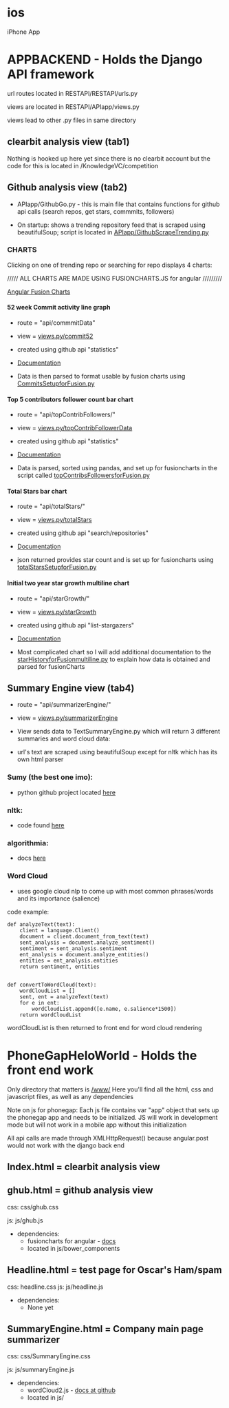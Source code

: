 # ios
iPhone App

APPBACKEND - Holds the Django API framework
======================================================================================

  url routes located in RESTAPI/RESTAPI/urls.py

  views are located in RESTAPI/APIapp/views.py

  views lead to other .py files in same directory


clearbit analysis view (tab1)
----------------------------
Nothing is hooked up here yet since there is no clearbit account but the code for this is located in /KnowledgeVC/competition


Github analysis view (tab2)
----------------------------
* APIapp/GithubGo.py - this is main file that contains functions for github api calls (search repos, get stars, commmits, followers)


* On startup: shows a trending repository feed that is scraped using beautifulSoup;
    script is located in [APIapp/GithubScrapeTrending.py](https://github.com/Knowledgevc-org/ios/blob/master/AppBackend/RESTAPI/APIapp/GithubScrapeTrending.py)


### CHARTS



Clicking on one of trending repo or searching for repo displays 4 charts:


///// ALL CHARTS ARE MADE USING FUSIONCHARTS.JS for angular /////////

[Angular Fusion Charts](Documentation]http://www.fusioncharts.com/angularjs-charts/)

#### 52 week Commit activity line graph

* route = "api/commmitData"

* view = [views.py/commit52](https://github.com/Knowledgevc-org/ios/blob/master/AppBackend/RESTAPI/APIapp/views.py)

* created using github api "statistics"

* [Documentation](https://developer.github.com/v3/repos/statistics/#get-the-last-year-of-commit-activity-data)

* Data is then parsed to format usable by fusion charts using [CommitsSetupforFusion.py](https://github.com/Knowledgevc-org/ios/blob/master/AppBackend/RESTAPI/APIapp/CommitsSetupforFusion.py)

#### Top 5 contributors follower count bar chart

* route = "api/topContribFollowers/"

* view = [views.py/topContribFollowerData](https://github.com/Knowledgevc-org/ios/blob/master/AppBackend/RESTAPI/APIapp/views.py)

* created using github api "statistics"

* [Documentation](https://developer.github.com/v3/repos/statistics/#get-contributors-list-with-additions-deletions-and-commit-counts)

* Data is parsed, sorted using pandas, and set up for fusioncharts in the script called [topContribsFollowersforFusion.py](https://github.com/Knowledgevc-org/ios/blob/master/AppBackend/RESTAPI/APIapp/topContribsFollowersforFusion.py)

#### Total Stars bar chart

* route = "api/totalStars/"

* view = [views.py/totalStars](https://github.com/Knowledgevc-org/ios/blob/master/AppBackend/RESTAPI/APIapp/views.py)

* created using github api "search/repositories"

* [Documentation](https://developer.github.com/v3/search/#search-repositories)

* json returned provides star count and is set up for fusioncharts using [totalStarsSetupforFusion.py](https://github.com/Knowledgevc-org/ios/blob/master/AppBackend/RESTAPI/APIapp/totalStarsSetupforFusion.py)

#### Initial two year star growth multiline chart

* route = "api/starGrowth/"

* view = [views.py/starGrowth](https://github.com/Knowledgevc-org/ios/blob/master/AppBackend/RESTAPI/APIapp/views.py)

* created using github api "list-stargazers"

* [Documentation](https://developer.github.com/v3/activity/starring/#list-stargazers)

* Most complicated chart so I will add additional documentation to the [starHistoryforFusionmultiline.py](https://github.com/Knowledgevc-org/ios/blob/master/AppBackend/RESTAPI/APIapp/starHistoryforFusionmultiline.py)
to explain how data is obtained and parsed for fusionCharts



Summary Engine view (tab4)
--------------------------

* route = "api/summarizerEngine/"

* view = [views.py/summarizerEngine](https://github.com/Knowledgevc-org/ios/blob/master/AppBackend/RESTAPI/APIapp/views.py)

* View sends data to TextSummaryEngine.py which will return 3 different summaries and word cloud data:

* url's text are scraped using beautifulSoup except for nltk which has its own html parser

### Sumy (the best one imo):

* python github project located [here](https://github.com/miso-belica/sumy)


### nltk:

* code found [here](http://glowingpython.blogspot.com/2014/09/text-summarization-with-nltk.html)


### algorithmia:

* docs [here](https://algorithmia.com/algorithms/nlp/Summarizer)

### Word Cloud

* uses google cloud nlp to come up with most common phrases/words and its importance (salience)

code example:

    def analyzeText(text):
        client = language.Client()
        document = client.document_from_text(text)
        sent_analysis = document.analyze_sentiment()
        sentiment = sent_analysis.sentiment
        ent_analysis = document.analyze_entities()
        entities = ent_analysis.entities
        return sentiment, entities


    def convertToWordCloud(text):
        wordCloudList = []
        sent, ent = analyzeText(text)
        for e in ent:
            wordCloudList.append([e.name, e.salience*1500])
        return wordCloudList


wordCloudList is then returned to front end for word cloud rendering




PhoneGapHeloWorld - Holds the front end work
======================================================================================

Only directory that matters is [/www/](https://github.com/Knowledgevc-org/ios/tree/master/PhoneGapHeloWorld/www)
Here you'll find all the html, css and javascript files, as well as any dependencies

Note on js for phonegap:
Each js file contains var "app" object that sets up the phonegap app and needs to be initialized.  JS will work
in development mode but will not work in a mobile app without this initialization

All api calls are made through XMLHttpRequest() because angular.post would not work with the django back end




Index.html = clearbit analysis view
-----------------------------------



ghub.html = github analysis view
--------------------------------

css: css/ghub.css

js: js/ghub.js
* dependencies:
    - fusioncharts for angular - [docs](http://www.fusioncharts.com/angularjs-charts/#/demos/ex1)
    - located in js/bower_components




Headline.html = test page for Oscar's Ham/spam
----------------------------------------------
css: headline.css
js: js/headline.js
* dependencies:
    - None yet


SummaryEngine.html = Company main page summarizer
-------------------------------------------------
css: css/SummaryEngine.css

js: js/summaryEngine.js
* dependencies:
    - wordCloud2.js - [docs at github](https://github.com/timdream/wordcloud2.js/)
    - located in js/











